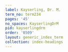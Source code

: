 ```yaml
---
label: Kayserling, Dr. M.
term_no: term234
pages: '45'
no_spaces: KayserlingDrM
pid: kayserlingdrm
order: '0509'
layout: generic_index_term
collection: index-headings
---
```

